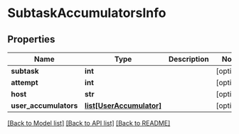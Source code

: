 # SubtaskAccumulatorsInfo

## Properties
Name | Type | Description | Notes
------------ | ------------- | ------------- | -------------
**subtask** | **int** |  | [optional] 
**attempt** | **int** |  | [optional] 
**host** | **str** |  | [optional] 
**user_accumulators** | [**list[UserAccumulator]**](UserAccumulator.md) |  | [optional] 

[[Back to Model list]](../README.md#documentation-for-models) [[Back to API list]](../README.md#documentation-for-api-endpoints) [[Back to README]](../README.md)

